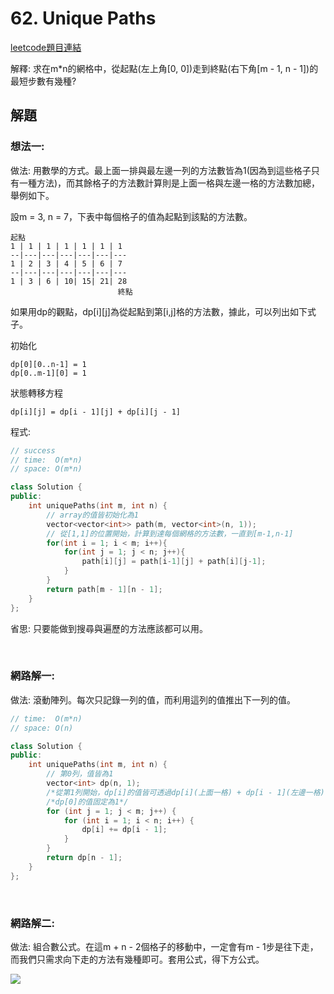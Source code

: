 # 62. Unique Paths

[leetcode題目連結](https://leetcode.com/problems/unique-paths/submissions/)

解釋: 求在m*n的網格中，從起點(左上角[0, 0])走到終點(右下角[m - 1, n - 1])的最短步數有幾種?

## 解題

### 想法一:

做法: 用數學的方式。最上面一排與最左邊一列的方法數皆為1(因為到這些格子只有一種方法)，而其餘格子的方法數計算則是上面一格與左邊一格的方法數加總，舉例如下。 

設m = 3, n = 7，下表中每個格子的值為起點到該點的方法數。

```
起點
1 | 1 | 1 | 1 | 1 | 1 | 1  
--|---|---|---|---|---|---
1 | 2 | 3 | 4 | 5 | 6 | 7  
--|---|---|---|---|---|---
1 | 3 | 6 | 10| 15| 21| 28
                        終點
```

如果用dp的觀點，dp[i][j]為從起點到第[i,j]格的方法數，據此，可以列出如下式子。

初始化
```
dp[0][0..n-1] = 1
dp[0..m-1][0] = 1
```

狀態轉移方程
```
dp[i][j] = dp[i - 1][j] + dp[i][j - 1]
```

程式:

```c++
// success
// time:  O(m*n)
// space: O(m*n)

class Solution {
public:
    int uniquePaths(int m, int n) {
        // array的值皆初始化為1
        vector<vector<int>> path(m, vector<int>(n, 1));
        // 從[1,1]的位置開始，計算到達每個網格的方法數，一直到[m-1,n-1]
        for(int i = 1; i < m; i++){
            for(int j = 1; j < n; j++){
                path[i][j] = path[i-1][j] + path[i][j-1];
            }
        }
        return path[m - 1][n - 1];
    }
};
```

省思: 只要能做到搜尋與遍歷的方法應該都可以用。

<br/>

### 網路解一:

做法: 滾動陣列。每次只記錄一列的值，而利用這列的值推出下一列的值。

```c++
// time:  O(m*n)
// space: O(n)

class Solution {
public:
    int uniquePaths(int m, int n) {
        // 第0列，值皆為1
        vector<int> dp(n, 1);
        /*從第1列開始，dp[i]的值皆可透過dp[i](上面一格) + dp[i - 1](左邊一格)得到*/
        /*dp[0]的值固定為1*/
        for (int j = 1; j < m; j++) {
            for (int i = 1; i < n; i++) {
                dp[i] += dp[i - 1];
            }
        }
        return dp[n - 1];
    }
};
```

<br/>

### 網路解二:

做法: 組合數公式。在這m + n - 2個格子的移動中，一定會有m - 1步是往下走，而我們只需求向下走的方法有幾種即可。套用公式，得下方公式。

![](https://latex.codecogs.com/svg.image?C_{n-1}^{m+n-2})

<!--<img src="https://latex.codecogs.com/svg.image?\binom{n}{m}" title="https://latex.codecogs.com/svg.image?\binom{n}{m}" />-->
